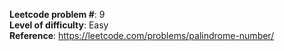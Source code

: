 **Leetcode problem #**: 9
<br/>
**Level of difficulty**:  Easy
<br/>
**Reference**:  https://leetcode.com/problems/palindrome-number/

